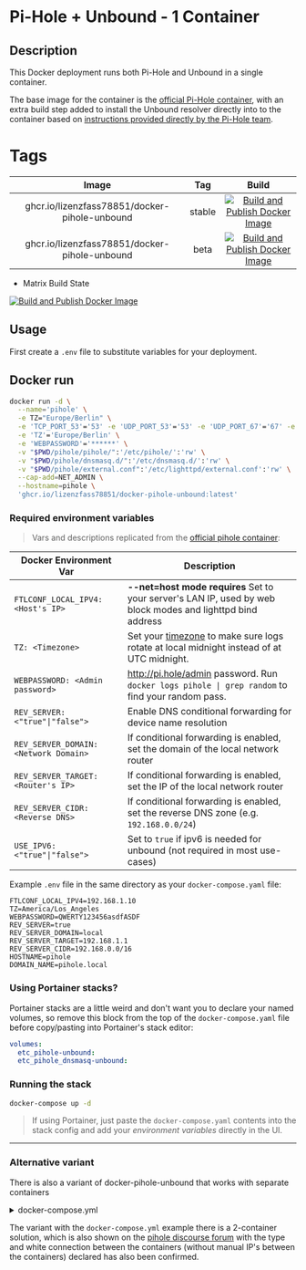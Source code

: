 # Pi-Hole + Unbound - 1 Container

## Description

This Docker deployment runs both Pi-Hole and Unbound in a single container. 

The base image for the container is the [official Pi-Hole container](https://hub.docker.com/r/pihole/pihole), with an extra build step added to install the Unbound resolver directly into to the container based on [instructions provided directly by the Pi-Hole team](https://docs.pi-hole.net/guides/unbound/).

# Tags

| Image | Tag | Build |
|:------------------:|:--------------:|:-----------------:|
| ghcr.io/lizenzfass78851/docker-pihole-unbound | stable | [![Build and Publish Docker Image](https://github.com/LizenzFass78851/docker-pihole-unbound/actions/workflows/docker-image.yml/badge.svg?branch=stable)](https://github.com/LizenzFass78851/docker-pihole-unbound/actions/workflows/docker-image.yml) |
| ghcr.io/lizenzfass78851/docker-pihole-unbound | beta | [![Build and Publish Docker Image](https://github.com/LizenzFass78851/docker-pihole-unbound/actions/workflows/docker-image.yml/badge.svg?branch=beta)](https://github.com/LizenzFass78851/docker-pihole-unbound/actions/workflows/docker-image.yml) |

- Matrix Build State

[![Build and Publish Docker Image](https://github.com/LizenzFass78851/docker-pihole-unbound/actions/workflows/docker-image-matrix.yml/badge.svg)](https://github.com/LizenzFass78851/docker-pihole-unbound/actions/workflows/docker-image-matrix.yml)

## Usage

First create a `.env` file to substitute variables for your deployment. 

## Docker run

```bash
docker run -d \
  --name='pihole' \
  -e TZ="Europe/Berlin" \
  -e 'TCP_PORT_53'='53' -e 'UDP_PORT_53'='53' -e 'UDP_PORT_67'='67' -e 'TCP_PORT_80'='80' -e 'TCP_PORT_443'='443' \
  -e 'TZ'='Europe/Berlin' \
  -e 'WEBPASSWORD'='******' \
  -v "$PWD/pihole/pihole/":'/etc/pihole/':'rw' \
  -v "$PWD/pihole/dnsmasq.d/":'/etc/dnsmasq.d/':'rw' \
  -v "$PWD/pihole/external.conf":'/etc/lighttpd/external.conf':'rw' \
  --cap-add=NET_ADMIN \
  --hostname=pihole \
  'ghcr.io/lizenzfass78851/docker-pihole-unbound:latest'
```


### Required environment variables

> Vars and descriptions replicated from the [official pihole container](https://github.com/pi-hole/docker-pi-hole/):

| Docker Environment Var | Description|
| --- | --- |
| `FTLCONF_LOCAL_IPV4: <Host's IP>`<br/> | **--net=host mode requires** Set to your server's LAN IP, used by web block modes and lighttpd bind address
| `TZ: <Timezone>`<br/> | Set your [timezone](https://en.wikipedia.org/wiki/List_of_tz_database_time_zones) to make sure logs rotate at local midnight instead of at UTC midnight.
| `WEBPASSWORD: <Admin password>`<br/> | http://pi.hole/admin password. Run `docker logs pihole \| grep random` to find your random pass.
| `REV_SERVER: <"true"\|"false">`<br/> | Enable DNS conditional forwarding for device name resolution
| `REV_SERVER_DOMAIN: <Network Domain>`<br/> | If conditional forwarding is enabled, set the domain of the local network router
| `REV_SERVER_TARGET: <Router's IP>`<br/> | If conditional forwarding is enabled, set the IP of the local network router
| `REV_SERVER_CIDR: <Reverse DNS>`<br/>| If conditional forwarding is enabled, set the reverse DNS zone (e.g. `192.168.0.0/24`)
| `USE_IPV6: <"true"\|"false">`<br/>| Set to `true` if ipv6 is needed for unbound (not required in most use-cases)

Example `.env` file in the same directory as your `docker-compose.yaml` file:

```
FTLCONF_LOCAL_IPV4=192.168.1.10
TZ=America/Los_Angeles
WEBPASSWORD=QWERTY123456asdfASDF
REV_SERVER=true
REV_SERVER_DOMAIN=local
REV_SERVER_TARGET=192.168.1.1
REV_SERVER_CIDR=192.168.0.0/16
HOSTNAME=pihole
DOMAIN_NAME=pihole.local
```

### Using Portainer stacks?

Portainer stacks are a little weird and don't want you to declare your named volumes, so remove this block from the top of the `docker-compose.yaml` file before copy/pasting into Portainer's stack editor:

```yaml
volumes:
  etc_pihole-unbound:
  etc_pihole_dnsmasq-unbound:
```

### Running the stack

```bash
docker-compose up -d
```

> If using Portainer, just paste the `docker-compose.yaml` contents into the stack config and add your *environment variables* directly in the UI.

-----

### Alternative variant
There is also a variant of docker-pihole-unbound that works with separate containers

<details>
  <summary>docker-compose.yml</summary>

```yaml
version: '2'

services:
  pihole:
    container_name: pihole
    image: pihole/pihole:2024.05.0 # <- update image version here, see: https://github.com/pi-hole/docker-pi-hole/releases
    ports:
      - 53:53/tcp   # DNS
      - 53:53/udp   # DNS
      - 80:80/tcp   # HTTP
      - 443:443/tcp # HTTPS
    environment:
      - FTLCONF_LOCAL_IPV4=${FTLCONF_LOCAL_IPV4}
      - TZ=${TZ}
      - WEBPASSWORD=${WEBPASSWORD}
      - REV_SERVER=${REV_SERVER}
      - REV_SERVER_TARGET=${REV_SERVER_TARGET}
      - REV_SERVER_DOMAIN=${REV_SERVER_DOMAIN}
      - REV_SERVER_CIDR=${REV_SERVER_CIDR}
      - PIHOLE_DNS_=unbound # Hardcoded to our Unbound server
      - DNSSEC=true # Enable DNSSEC
    volumes:
      - etc_pihole:/etc/pihole:rw
      - etc_pihole_dnsmasq:/etc/dnsmasq.d:rw
    networks:
      - pihole-unbound
    restart: unless-stopped
    depends_on:
      - unbound

  unbound:
    container_name: unbound
    image: mvance/unbound:latest
    networks:
      - pihole-unbound
    restart: unless-stopped

networks:
  pihole-unbound:

volumes:
  etc_pihole:
  etc_pihole_dnsmasq:
```

</details>

The variant with the `docker-compose.yml` example there is a 2-container solution, which is also shown on the [pihole discourse forum](https://discourse.pi-hole.net/t/pihole-v6-unbound-in-one-docker-container/70091/5) with the type and white connection between the containers (without manual IP's between the containers) declared has also been confirmed.
